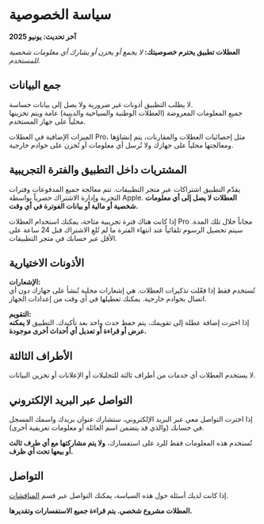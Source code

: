 # سياسة الخصوصية  

**آخر تحديث: يونيو 2025**  

**العطلات تطبيق يحترم خصوصيتك:** *لا يجمع أو يخزن أو يشارك أي معلومات شخصية للمستخدم.*  

## جمع البيانات  

لا يطلب التطبيق أذونات غير ضرورية ولا يصل إلى بيانات حساسة.  
جميع المعلومات المعروضة (العطلات الوطنية والسياحية والدينية) عامة ويتم تخزينها محلياً على جهاز المستخدم.  

الميزات الإضافية في العطلات Pro، مثل إحصائيات العطلات والمقارنات، يتم إنشاؤها ومعالجتها محلياً على جهازك ولا تُرسل أي معلومات أو تُخزن على خوادم خارجية.  

## المشتريات داخل التطبيق والفترة التجريبية  

يقدّم التطبيق اشتراكات عبر متجر التطبيقات. تتم معالجة جميع المدفوعات وفترات التجربة وإدارة الاشتراك حصرياً بواسطة Apple. **العطلات لا يصل إلى أي معلومات شخصية أو مالية أو بيانات الفوترة في أي وقت.**  

إذا كانت هناك فترة تجريبية متاحة، يمكنك استخدام العطلات Pro مجاناً خلال تلك المدة. سيتم تحصيل الرسوم تلقائياً عند انتهاء الفترة ما لم تُلغِ الاشتراك قبل 24 ساعة على الأقل عبر حسابك في متجر التطبيقات.  

## الأذونات الاختيارية  

**الإشعارات:**  
تُستخدم فقط إذا فعّلت تذكيرات العطلات. هي إشعارات محلية تُنشأ على جهازك دون أي اتصال بخوادم خارجية. يمكنك تعطيلها في أي وقت من إعدادات الجهاز.  

**التقويم:**  
إذا اخترت إضافة عطلة إلى تقويمك، يتم حفظ حدث واحد بعد تأكيدك. التطبيق **لا يمكنه عرض أو قراءة أو تعديل أي أحداث أخرى موجودة.**  

## الأطراف الثالثة  

لا يستخدم العطلات أي خدمات من أطراف ثالثة للتحليلات أو الإعلانات أو تخزين البيانات.  

## التواصل عبر البريد الإلكتروني  

إذا اخترت التواصل معي عبر البريد الإلكتروني، ستشارك عنوان بريدك واسمك المسجل في حسابك (والذي قد يتضمن اسم العائلة أو معلومات تعريفية أخرى).  

تُستخدم هذه المعلومات فقط للرد على استفسارك، **ولا يتم مشاركتها مع أي طرف ثالث أو بيعها تحت أي ظرف.**  

## التواصل  

إذا كانت لديك أسئلة حول هذه السياسة، يمكنك التواصل عبر قسم [المناقشات](https://github.com/lucasditomase/feriados/discussions).  

**العطلات مشروع شخصي. يتم قراءة جميع الاستفسارات وتقديرها.**  
